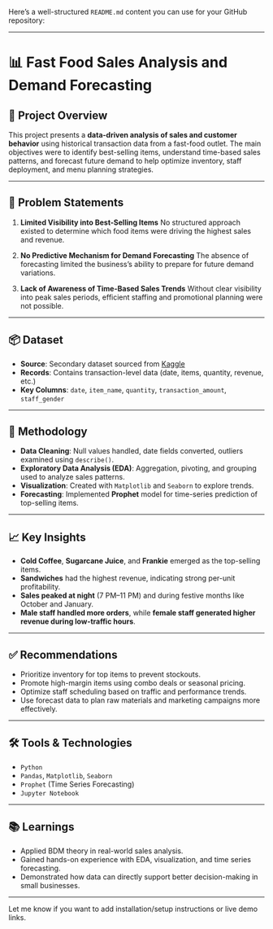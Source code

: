 Here’s a well-structured `README.md` content you can use for your GitHub repository:

---

# 📊 Fast Food Sales Analysis and Demand Forecasting

## 📝 Project Overview

This project presents a **data-driven analysis of sales and customer behavior** using historical transaction data from a fast-food outlet. The main objectives were to identify best-selling items, understand time-based sales patterns, and forecast future demand to help optimize inventory, staff deployment, and menu planning strategies.

---

## 🎯 Problem Statements

1. **Limited Visibility into Best-Selling Items**
   No structured approach existed to determine which food items were driving the highest sales and revenue.

2. **No Predictive Mechanism for Demand Forecasting**
   The absence of forecasting limited the business’s ability to prepare for future demand variations.

3. **Lack of Awareness of Time-Based Sales Trends**
   Without clear visibility into peak sales periods, efficient staffing and promotional planning were not possible.

---

## 📦 Dataset

* **Source**: Secondary dataset sourced from [Kaggle](https://www.kaggle.com/datasets/rajatsurana979/fast-food-sales-report)
* **Records**: Contains transaction-level data (date, items, quantity, revenue, etc.)
* **Key Columns**: `date`, `item_name`, `quantity`, `transaction_amount`, `staff_gender`

---

## 🧪 Methodology

* **Data Cleaning**: Null values handled, date fields converted, outliers examined using `describe()`.
* **Exploratory Data Analysis (EDA)**: Aggregation, pivoting, and grouping used to analyze sales patterns.
* **Visualization**: Created with `Matplotlib` and `Seaborn` to explore trends.
* **Forecasting**: Implemented **Prophet** model for time-series prediction of top-selling items.

---

## 📈 Key Insights

* **Cold Coffee**, **Sugarcane Juice**, and **Frankie** emerged as the top-selling items.
* **Sandwiches** had the highest revenue, indicating strong per-unit profitability.
* **Sales peaked at night** (7 PM–11 PM) and during festive months like October and January.
* **Male staff handled more orders**, while **female staff generated higher revenue during low-traffic hours**.

---

## ✅ Recommendations

* Prioritize inventory for top items to prevent stockouts.
* Promote high-margin items using combo deals or seasonal pricing.
* Optimize staff scheduling based on traffic and performance trends.
* Use forecast data to plan raw materials and marketing campaigns more effectively.

---

## 🛠️ Tools & Technologies

* `Python`
* `Pandas`, `Matplotlib`, `Seaborn`
* `Prophet` (Time Series Forecasting)
* `Jupyter Notebook`

---

## 📚 Learnings

* Applied BDM theory in real-world sales analysis.
* Gained hands-on experience with EDA, visualization, and time series forecasting.
* Demonstrated how data can directly support better decision-making in small businesses.

---

Let me know if you want to add installation/setup instructions or live demo links.
